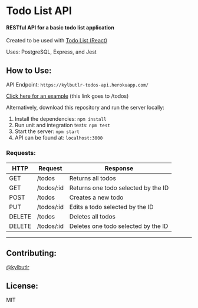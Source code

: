 # Todo List API

#### RESTful API for a basic todo list application

Created to be used with [Todo List (React)](https://github.com/kylbutlr/todo-list-react)

Uses: PostgreSQL, Express, and Jest

## How to Use:

API Endpoint: ```https://kylbutlr-todos-api.herokuapp.com/```

[Click here for an example](https://kylbutlr-todos-api.herokuapp.com/todos) (this link goes to /todos)

Alternatively, download this repository and run the server locally:

1. Install the dependencies: ```npm install```
2. Run unit and integration tests: ```npm test```
3. Start the server: ```npm start``` 
4. API can be found at: ```localhost:3000```

### Requests:

| HTTP   | Request    | Response                            |
| ------ | ---------- | ----------------------------------- |
| GET    | /todos     | Returns all todos                   |
| GET    | /todos/:id | Returns one todo selected by the ID |
| POST   | /todos     | Creates a new todo                  |
| PUT    | /todos/:id | Edits a todo selected by the ID     |
| DELETE | /todos     | Deletes all todos                   |
| DELETE | /todos/:id | Deletes one todo selected by the ID |

***

## Contributing:

[@kylbutlr](https://github.com/kylbutlr)

## License:

MIT
